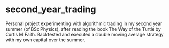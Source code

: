 # second_year_trading
Personal project experimenting with algorithmic trading in my second year summer (of BSc Physics), after reading the book The Way of the Turtle by Curtis M Faith. Backtested and executed a double moving average strategy with my own capital over the summer.
